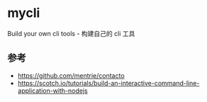# mycli

Build your own cli tools - 构建自己的 cli 工具



## 参考
- https://github.com/mentrie/contacto
- https://scotch.io/tutorials/build-an-interactive-command-line-application-with-nodejs
